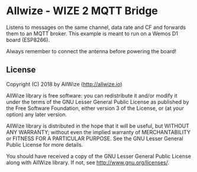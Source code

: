 # Allwize - WIZE 2 MQTT Bridge

Listens to messages on the same channel, data rate and CF and
forwards them to an MQTT broker.
This example is meant to run on a Wemos D1 board (ESP8266).

Always remember to connect the antenna before powering the board!

## License

Copyright (C) 2018 by AllWize (http://allwize.io)

AllWize library is free software: you can redistribute it and/or modify
it under the terms of the GNU Lesser General Public License as published by
the Free Software Foundation, either version 3 of the License, or
(at your option) any later version.

AllWize library is distributed in the hope that it will be useful,
but WITHOUT ANY WARRANTY; without even the implied warranty of
MERCHANTABILITY or FITNESS FOR A PARTICULAR PURPOSE.  See the
GNU Lesser General Public License for more details.

You should have received a copy of the GNU Lesser General Public License
along with AllWize library.  If not, see <http://www.gnu.org/licenses/>.
